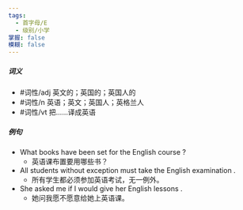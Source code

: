 ```yaml
---
tags:
  - 首字母/E
  - 级别/小学
掌握: false
模糊: false
---
```

##### 词义
- #词性/adj  英文的；英国的；英国人的
- #词性/n  英语；英文；英国人；英格兰人
- #词性/vt  把……译成英语
##### 例句
- What books have been set for the English course ?
	- 英语课布置要用哪些书？
- All students without exception must take the English examination .
	- 所有学生都必须参加英语考试，无一例外。
- She asked me if I would give her English lessons .
	- 她问我愿不愿意给她上英语课。
